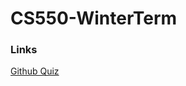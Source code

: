 # CS550-WinterTerm

### Links 

[Github Quiz](https://github.com/lxsim9/CS550-WinterTerm/blob/master/MA1-%20Github%20Quiz/readme.md)
